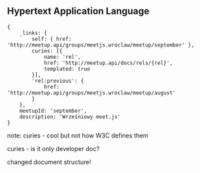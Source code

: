 ## Hypertext Application Language

```
{
    _links: {
        self: { href: 'http://meetup.api/groups/meetjs.wroclaw/meetup/september' },
        curies: [{
            name: 'rel',
            href: 'http://meetup.api/docs/rels/{rel}',
            templated: true
        }],
        'rel:previous': {
            href: 'http://meetup.api/groups/meetjs.wroclaw/meetup/august'
        }
    },
    meetupId: 'september',
    description: 'Wrześniowy meet.js'
}
```

note:
curies - cool but not how W3C defines them

curies - is it only developer doc?

changed document structure!